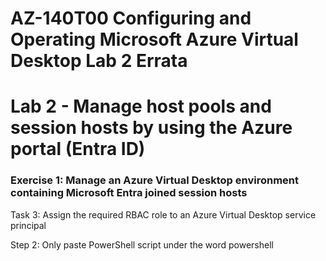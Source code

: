 # AZ-140T00 Configuring and Operating Microsoft Azure Virtual Desktop Lab 2 Errata

# Lab 2 - Manage host pools and session hosts by using the Azure portal (Entra ID)

### Exercise 1: Manage an Azure Virtual Desktop environment containing Microsoft Entra joined session hosts

Task 3: Assign the required RBAC role to an Azure Virtual Desktop service principal <br>

Step 2: Only paste PowerShell script under the word powershell <br>
